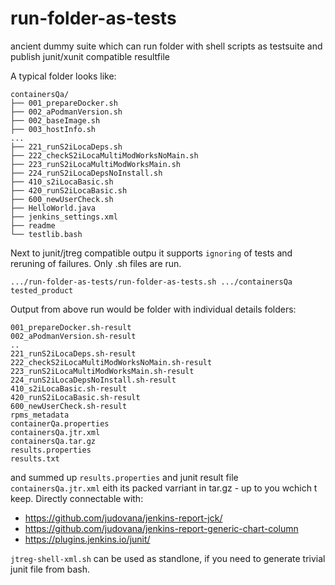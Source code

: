 # run-folder-as-tests

ancient dummy suite which can run folder with shell scripts as testsuite and  publish junit/xunit compatible resultfile

A typical folder looks like:
```
containersQa/
├── 001_prepareDocker.sh
├── 002_aPodmanVersion.sh
├── 002_baseImage.sh
├── 003_hostInfo.sh
...
├── 221_runS2iLocaDeps.sh
├── 222_checkS2iLocaMultiModWorksNoMain.sh
├── 223_runS2iLocaMultiModWorksMain.sh
├── 224_runS2iLocaDepsNoInstall.sh
├── 410_s2iLocaBasic.sh
├── 420_runS2iLocaBasic.sh
├── 600_newUserCheck.sh
├── HelloWorld.java
├── jenkins_settings.xml
├── readme
└── testlib.bash
```
Next to junit/jtreg compatible outpu it supports `ignoring` of tests and reruning of failures. Only .sh files are run. 

```
.../run-folder-as-tests/run-folder-as-tests.sh .../containersQa tested_product
```

Output from above run would be folder with individual details folders:
```
001_prepareDocker.sh-result
002_aPodmanVersion.sh-result
..
221_runS2iLocaDeps.sh-result
222_checkS2iLocaMultiModWorksNoMain.sh-result
223_runS2iLocaMultiModWorksMain.sh-result
224_runS2iLocaDepsNoInstall.sh-result
410_s2iLocaBasic.sh-result
420_runS2iLocaBasic.sh-result
600_newUserCheck.sh-result
rpms_metadata
containerQa.properties
containersQa.jtr.xml
containersQa.tar.gz
results.properties
results.txt
```
and summed up  `results.properties`  and  junit result file `containersQa.jtr.xml` eith its packed varriant in tar.gz - up to you wchich t keep. Directly connectable with:
 * https://github.com/judovana/jenkins-report-jck/
 * https://github.com/judovana/jenkins-report-generic-chart-column
 * https://plugins.jenkins.io/junit/


`jtreg-shell-xml.sh` can be used as standlone, if you need to generate trivial junit file from bash.
